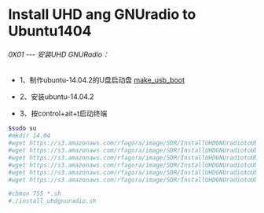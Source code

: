 # Install UHD ang GNUradio to Ubuntu1404


###### 0X01 --- 安装UHD GNURadio：


* 1、制作ubuntu-14.04.2的U盘启动盘 [make_usb_boot](<../../other/linux_development/Tools/USB/make_usb_boot.md>)

* 2、安装ubuntu-14.04.2

* 3、按control+ait+t启动终端

```bash
$sudo su
#mkdir 14.04
#wget https://s3.amazonaws.com/rfagora/image/SDR/InstallUHDGNUradiotoUbuntu1404/install_uhdgnuradio.sh
#wget https://s3.amazonaws.com/rfagora/image/SDR/InstallUHDGNUradiotoUbuntu1404/020_install_uhd.sh
#wget https://s3.amazonaws.com/rfagora/image/SDR/InstallUHDGNUradiotoUbuntu1404/025_install_gnuradio.sh
#wget https://s3.amazonaws.com/rfagora/image/SDR/InstallUHDGNUradiotoUbuntu1404/archives.tar
#wget https://s3.amazonaws.com/rfagora/image/SDR/InstallUHDGNUradiotoUbuntu1404/uhd.tar.bz2
#wget https://s3.amazonaws.com/rfagora/image/SDR/InstallUHDGNUradiotoUbuntu1404/gnuradio.tar.bz2

#chmon 755 *.sh
#./install_uhdgnuradio.sh

```
